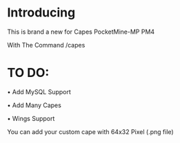 # Introducing

This is brand a new for Capes PocketMine-MP PM4

With The Command /capes

# TO DO:

• Add MySQL Support

• Add Many Capes

• Wings Support

You can add your custom cape with 64x32 Pixel (.png file)
